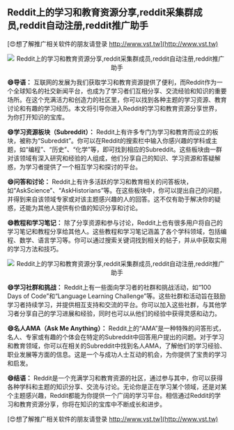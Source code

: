## **Reddit上的学习和教育资源分享,reddit采集群成员,reddit自动注册,reddit推广助手**

[😍想了解推广相关软件的朋友请登录 http://www.vst.tw](http://www.vst.tw)

 <center><img src="https://vst.tw/MP4/tuiguang/png/4.png" alt="Reddit上的学习和教育资源分享,reddit采集群成员,reddit自动注册,reddit推广助手"></center>

**😄导语：**
互联网的发展为我们获取学习和教育资源提供了便利，而Reddit作为一个全球知名的社交新闻平台，也成为了学习者们互相分享、交流经验和知识的重要场所。在这个充满活力和创造力的社区里，你可以找到各种主题的学习资源、教育讨论和有趣的学习经历。本文将引导你进入Reddit的学习和教育资源分享世界，为你打开知识的宝库。

**😄学习资源板块（Subreddit）：**
Reddit上有许多专门为学习和教育而设立的板块，被称为“Subreddit”。你可以在Reddit的搜索栏中输入你感兴趣的学科或主题，如“编程”、“历史”、“化学”等，即可找到相应的Subreddit。这些板块由一群对该领域有深入研究和经验的人组成，他们分享自己的知识、学习资源和答疑解惑，为学习者提供了一个相互学习和探讨的平台。

**😄问答和讨论：**
Reddit上有许多活跃的学习和教育相关的问答板块，如“AskScience”、“AskHistorians”等。在这些板块中，你可以提出自己的问题，并得到来自该领域专家或对该主题感兴趣的人的回答。这不仅有助于解决你的疑惑，还能为其他人提供有价值的知识分享和讨论。

**😄教程和学习笔记：**
除了分享资源和参与讨论，Reddit上也有很多用户将自己的学习笔记和教程分享给其他人。这些教程和学习笔记涵盖了各个学科领域，包括编程、数学、语言学习等。你可以通过搜索关键词找到相关的帖子，并从中获取实用的学习方法和技巧。

 <center><img src="https://vst.tw/MP4/tuiguang/png/6.png" alt="Reddit上的学习和教育资源分享,reddit采集群成员,reddit自动注册,reddit推广助手"></center>

**😄学习社群和挑战：**
Reddit上有一些面向学习者的社群和挑战活动，如“100 Days of Code”和“Language Learning Challenge”等。这些社群和活动旨在鼓励学习者持续学习，并提供相互支持和交流的平台。你可以加入这些社群，与其他学习者分享自己的学习进展和经验，同时也可以从他们的经验中获得灵感和动力。

**😄名人AMA（Ask Me Anything）：**
Reddit上的“AMA”是一种特殊的问答形式，名人、专家或有趣的个体会在特定的Subreddit中回答用户提出的问题。对于学习和教育领域，你可以在相关的Subreddit中找到名人AMA，了解他们的学习经验、职业发展等方面的信息。这是一个与成功人士互动的机会，为你提供了宝贵的学习和启发。

**😄结语：**
Reddit是一个充满学习和教育资源的社区，通过参与其中，你可以获得各种学科和主题的知识分享、交流与讨论。无论你是正在学习某个领域，还是对某个主题感兴趣，Reddit都能为你提供一个广阔的学习平台。相信通过Reddit的学习和教育资源分享，你将在知识的宝库中不断成长和进步。

[😍想了解推广相关软件的朋友请登录 http://www.vst.tw](http://www.vst.tw)



